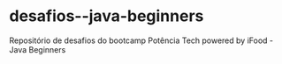 # desafios--java-beginners
Repositório de desafios do bootcamp Potência Tech powered by iFood - Java Beginners
